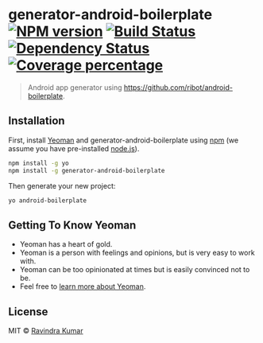 # generator-android-boilerplate [![NPM version][npm-image]][npm-url] [![Build Status][travis-image]][travis-url] [![Dependency Status][daviddm-image]][daviddm-url] [![Coverage percentage][coveralls-image]][coveralls-url]
> Android app generator using https://github.com/ribot/android-boilerplate.

## Installation

First, install [Yeoman](http://yeoman.io) and generator-android-boilerplate using [npm](https://www.npmjs.com/) (we assume you have pre-installed [node.js](https://nodejs.org/)).

```bash
npm install -g yo
npm install -g generator-android-boilerplate
```

Then generate your new project:

```bash
yo android-boilerplate
```

## Getting To Know Yeoman

 * Yeoman has a heart of gold.
 * Yeoman is a person with feelings and opinions, but is very easy to work with.
 * Yeoman can be too opinionated at times but is easily convinced not to be.
 * Feel free to [learn more about Yeoman](http://yeoman.io/).

## License

MIT © [Ravindra Kumar](https://github.com/ravidsrk)


[npm-image]: https://badge.fury.io/js/generator-android-boilerplate.svg
[npm-url]: https://npmjs.org/package/generator-android-boilerplate
[travis-image]: https://travis-ci.org/ravidsrk/generator-android-boilerplate.svg?branch=master
[travis-url]: https://travis-ci.org/ravidsrk/generator-android-boilerplate
[daviddm-image]: https://david-dm.org/ravidsrk/generator-android-boilerplate.svg?theme=shields.io
[daviddm-url]: https://david-dm.org/ravidsrk/generator-android-boilerplate
[coveralls-image]: https://coveralls.io/repos/ravidsrk/generator-android-boilerplate/badge.svg
[coveralls-url]: https://coveralls.io/r/ravidsrk/generator-android-boilerplate

